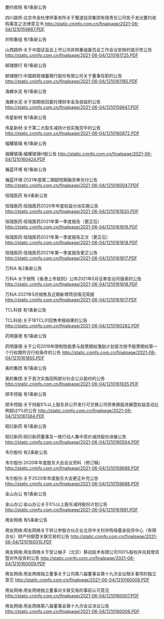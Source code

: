 要约收购 有1条新公告 

四川路桥:北京市金杜律师事务所关于蜀道投资集团有限责任公司免于发出要约收购事宜之法律意见书 http://static.cninfo.com.cn/finalpage/2021-06-04/1210159867.PDF 

并购重组 有1条新公告 

山西路桥:关于中国证监会上市公司并购重组委员会工作会议安排的提示性公告 http://static.cninfo.com.cn/finalpage/2021-06-04/1210161725.PDF 

邮储银行 有1条新公告 

邮储银行:中国邮政储蓄银行股份有限公司关于董事任职的公告 http://static.cninfo.com.cn/finalpage/2021-06-04/1210161185.PDF 

海螺水泥 有1条新公告 

海螺水泥:关于按期收回委托理财本金及收益的公告 http://static.cninfo.com.cn/finalpage/2021-06-04/1210159947.PDF 

伟星新材 有1条新公告 

伟星新材:关于第二大股东减持计划实施完毕的公告 http://static.cninfo.com.cn/finalpage/2021-06-04/1210160872.PDF 

福耀玻璃 有1条新公告 

福耀玻璃:福耀玻璃H股公告 http://static.cninfo.com.cn/finalpage/2021-06-04/1210160424.PDF 

瀚蓝环境 有1条新公告 

瀚蓝环境:2021年度第二期超短期融资券兑付公告 http://static.cninfo.com.cn/finalpage/2021-06-04/1210160047.PDF 

恒瑞医药 有4条新公告 

恒瑞医药:恒瑞医药2020年年度权益分派实施公告 http://static.cninfo.com.cn/finalpage/2021-06-04/1210161820.PDF 

恒瑞医药:恒瑞医药2021年第一季度报告（更正后） http://static.cninfo.com.cn/finalpage/2021-06-04/1210161819.PDF 

恒瑞医药:恒瑞医药2021年第一季度报告正文（更正后） http://static.cninfo.com.cn/finalpage/2021-06-04/1210161818.PDF 

恒瑞医药:恒瑞医药2021年第一季度报告更正公告 http://static.cninfo.com.cn/finalpage/2021-06-04/1210161817.PDF 

万科A 有2条新公告 

万科A:关于按照《香港上市规则》公布2021年5月证券变动月报表的公告 http://static.cninfo.com.cn/finalpage/2021-06-04/1210161618.PDF 

万科A:2021年5月销售及近期新增项目情况简报 http://static.cninfo.com.cn/finalpage/2021-06-04/1210161617.PDF 

TCL科技 有1条新公告 

TCL科技:关于18TCL01回售申报结果的公告 http://static.cninfo.com.cn/finalpage/2021-06-04/1210160282.PDF 

药明康德 有1条新公告 

药明康德:关于公司2019年限制性股票与股票期权激励计划首次授予股票期权第一个行权期符合行权条件的公告 http://static.cninfo.com.cn/finalpage/2021-06-04/1210161855.PDF 

美的集团 有1条新公告 

美的集团:关于首次实施回购部分社会公众股份的公告 http://static.cninfo.com.cn/finalpage/2021-06-04/1210161935.PDF 

顺丰控股 有1条新公告 

顺丰控股:关于持股5%以上股东非公开发行可交换公司债券换股进展暨权益变动比例超过1%的公告 http://static.cninfo.com.cn/finalpage/2021-06-04/1210161364.PDF 

昭衍新药 有1条新公告 

昭衍新药:昭衍新药董事及一致行动人集中竞价减持股份进展公告 http://static.cninfo.com.cn/finalpage/2021-06-04/1210160504.PDF 

韦尔股份 有2条新公告 

韦尔股份:2020年年度股东大会会议资料（修订稿） http://static.cninfo.com.cn/finalpage/2021-06-04/1210159689.PDF 

韦尔股份:关于2020年年度股东大会更正补充公告 http://static.cninfo.com.cn/finalpage/2021-06-04/1210159688.PDF 

金山办公 有1条新公告 

金山办公:金山办公关于5%以上股东减持股份计划公告 http://static.cninfo.com.cn/finalpage/2021-06-04/1210161891.PDF 

用友网络 有5条新公告 

用友网络:用友网络关于转让参股合伙企业北京中关村并购母基金投资中心（有限合伙）财产份额暨关联交易的公告 http://static.cninfo.com.cn/finalpage/2021-06-04/1210160010.PDF 

用友网络:用友网络关于受让柚子（北京）移动技术有限公司100%股权并向其增资暨对外投资的公告 http://static.cninfo.com.cn/finalpage/2021-06-04/1210160009.PDF 

用友网络:用友网络独立董事关于公司第八届董事会第十九次会议相关事项的独立意见 http://static.cninfo.com.cn/finalpage/2021-06-04/1210160008.PDF 

用友网络:用友网络独立董事对关联交易的事前认可意见 http://static.cninfo.com.cn/finalpage/2021-06-04/1210160007.PDF 

用友网络:用友网络第八届董事会第十九次会议决议公告 http://static.cninfo.com.cn/finalpage/2021-06-04/1210160006.PDF 

